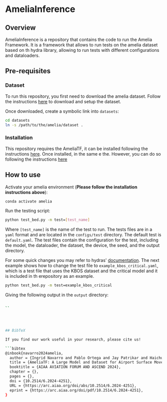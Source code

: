 # AmeliaInference

## Overview

AmeliaInference is a repository that contains the code to run the Amelia Framework. It is a framework that allows to run tests on the amelia dataset based on th hydra library, allowing to run tests with different configurations and dataloaders.

## Pre-requisites

### Dataset

To run this repository, you first need to download the amelia dataset. Follow the instructions [here](https://github.com/AmeliaCMU/AmeliaScenes/DATASET.md) to download and setup the dataset.

Once downloaded, create a symbolic link into  `datasets`:

```bash
cd datasets
ln -s /path/to/the/amelia/dataset .
```

### Installation

This repository requires the AmeliaTF, it can be installed following the instructions [here](https://github.com/AmeliaCMU/AmeliaTF/INSTALL.md). Once installed, in the same e the. However, you can do so following the instructions [here](https://github.com/AmeliaCMU/AmeliaScenes/INSTALL.md)

## How to use

Activate your amelia environment (**Please follow the installation instructions above**):

```bash
conda activate amelia
```

Run the testing script:

```bash
python test_bed.py -m test=[test_name]
```

Where `[test_name]` is the name of the test to run. The tests files are in a `yaml` format and are located in the `configs/test` directory. The default test is `default.yaml`. The test files contain the configuration for the test, including the model, the dataloader, the dataset, the device, the seed, and the output directory.

For some quick changes you may refer to hydras' [documentation](https://hydra.cc/docs/tutorials/basic/running_your_app/multi-run/). The next example shows how to change the test file to `example_kbos_critical.yaml`, which is a test file that uses the KBOS dataset and the critical model and it is included in th erepository as an example.

```bash
python test_bed.py -m test=example_kbos_critical
```

Giving the following output in the `output` directory:

```bash

``




## BibTeX

If you find our work useful in your research, please cite us!

```bibtex
@inbook{navarro2024amelia,
  author = {Ingrid Navarro and Pablo Ortega and Jay Patrikar and Haichuan Wang and Zelin Ye and Jong Hoon Park and Jean Oh and Sebastian Scherer},
  title = {AmeliaTF: A Large Model and Dataset for Airport Surface Movement Forecasting},
  booktitle = {AIAA AVIATION FORUM AND ASCEND 2024},
  chapter = {},
  pages = {},
  doi = {10.2514/6.2024-4251},
  URL = {https://arc.aiaa.org/doi/abs/10.2514/6.2024-4251},
  eprint = {https://arc.aiaa.org/doi/pdf/10.2514/6.2024-4251},
}
```
